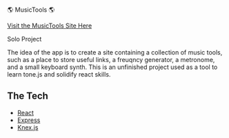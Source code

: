 🌎 MusicTools 🌎

[Visit the MusicTools Site Here](http://music-tools.devacademy.nz/)

Solo Project

The idea of the app is to create a site containing a collection of music tools, such as a place to store useful links, a freuqncy generator, a metronome, and a small keyboard synth. This is an unfinished project used as a tool to learn tone.js and solidify react skills.

## The Tech

* [React](https://reactjs.org/docs/getting-started.html)
* [Express](https://expressjs.com/en/api.html)
* [Knex.js](https://knexjs.org/)

